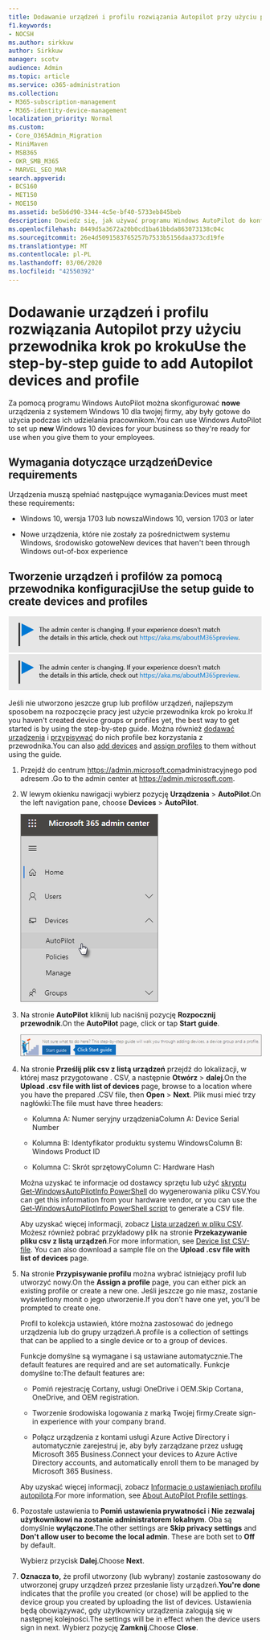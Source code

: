 ```yaml
---
title: Dodawanie urządzeń i profilu rozwiązania Autopilot przy użyciu przewodnika krok po kroku
f1.keywords:
- NOCSH
ms.author: sirkkuw
author: Sirkkuw
manager: scotv
audience: Admin
ms.topic: article
ms.service: o365-administration
ms.collection:
- M365-subscription-management
- M365-identity-device-management
localization_priority: Normal
ms.custom:
- Core_O365Admin_Migration
- MiniMaven
- MSB365
- OKR_SMB_M365
- MARVEL_SEO_MAR
search.appverid:
- BCS160
- MET150
- MOE150
ms.assetid: be5b6d90-3344-4c5e-bf40-5733eb845beb
description: Dowiedz się, jak używać programu Windows AutoPilot do konfigurowania nowych urządzeń z systemem Windows 10 dla twojej firmy, aby były gotowe do użycia przez pracowników.
ms.openlocfilehash: 8449d5a3672a20b0cd1ba61bbda863073138c04c
ms.sourcegitcommit: 26e4d5091583765257b7533b5156daa373cd19fe
ms.translationtype: MT
ms.contentlocale: pl-PL
ms.lasthandoff: 03/06/2020
ms.locfileid: "42550392"
---
```

# <a name="use-the-step-by-step-guide-to-add-autopilot-devices-and-profile"></a><span data-ttu-id="bf1b7-103">Dodawanie urządzeń i profilu rozwiązania Autopilot przy użyciu przewodnika krok po kroku</span><span class="sxs-lookup"><span data-stu-id="bf1b7-103">Use the step-by-step guide to add Autopilot devices and profile</span></span>

<span data-ttu-id="bf1b7-104">Za pomocą programu Windows AutoPilot można skonfigurować **nowe** urządzenia z systemem Windows 10 dla twojej firmy, aby były gotowe do użycia podczas ich udzielania pracownikom.</span><span class="sxs-lookup"><span data-stu-id="bf1b7-104">You can use Windows AutoPilot to set up **new** Windows 10 devices for your business so they're ready for use when you give them to your employees.</span></span>
  
## <a name="device-requirements"></a><span data-ttu-id="bf1b7-105">Wymagania dotyczące urządzeń</span><span class="sxs-lookup"><span data-stu-id="bf1b7-105">Device requirements</span></span>

<span data-ttu-id="bf1b7-106">Urządzenia muszą spełniać następujące wymagania:</span><span class="sxs-lookup"><span data-stu-id="bf1b7-106">Devices must meet these requirements:</span></span>
  
- <span data-ttu-id="bf1b7-107">Windows 10, wersja 1703 lub nowsza</span><span class="sxs-lookup"><span data-stu-id="bf1b7-107">Windows 10, version 1703 or later</span></span>
    
- <span data-ttu-id="bf1b7-108">Nowe urządzenia, które nie zostały za pośrednictwem systemu Windows, środowisko gotowe</span><span class="sxs-lookup"><span data-stu-id="bf1b7-108">New devices that haven't been through Windows out-of-box experience</span></span>
    
## <a name="use-the-setup-guide-to-create-devices-and-profiles"></a><span data-ttu-id="bf1b7-109">Tworzenie urządzeń i profilów za pomocą przewodnika konfiguracji</span><span class="sxs-lookup"><span data-stu-id="bf1b7-109">Use the setup guide to create devices and profiles</span></span>

<span data-ttu-id="bf1b7-110">[![Etykieta informująca, że centrum administracyjne zmienia się, a więcej informacji na ten temat możesz znaleźć w witrynie aka.ms/aboutM365preview.](../media/m365admincenterchanging.png)](https://docs.microsoft.com/office365/admin/microsoft-365-admin-center-preview)</span><span class="sxs-lookup"><span data-stu-id="bf1b7-110">[![Label to let you know the admin center is changing and you can find more details at aka.ms/aboutM365preview.](../media/m365admincenterchanging.png)](https://docs.microsoft.com/office365/admin/microsoft-365-admin-center-preview)</span></span>

<span data-ttu-id="bf1b7-111">Jeśli nie utworzono jeszcze grup lub profilów urządzeń, najlepszym sposobem na rozpoczęcie pracy jest użycie przewodnika krok po kroku.</span><span class="sxs-lookup"><span data-stu-id="bf1b7-111">If you haven't created device groups or profiles yet, the best way to get started is by using the step-by-step guide.</span></span> <span data-ttu-id="bf1b7-112">Można również [dodawać urządzenia](create-and-edit-autopilot-devices.md) i [przypisywać](create-and-edit-autopilot-profiles.md) do nich profile bez korzystania z przewodnika.</span><span class="sxs-lookup"><span data-stu-id="bf1b7-112">You can also [add devices](create-and-edit-autopilot-devices.md) and [assign profiles](create-and-edit-autopilot-profiles.md) to them without using the guide.</span></span> 
  
1. <span data-ttu-id="bf1b7-113">Przejdź do centrum <a href="https://go.microsoft.com/fwlink/p/?linkid=837890" target="_blank">https://admin.microsoft.com</a>administracyjnego pod adresem .</span><span class="sxs-lookup"><span data-stu-id="bf1b7-113">Go to the admin center at <a href="https://go.microsoft.com/fwlink/p/?linkid=837890" target="_blank">https://admin.microsoft.com</a>.</span></span>

2. <span data-ttu-id="bf1b7-114">W lewym okienku nawigacji wybierz pozycję **Urządzenia** \> **AutoPilot**.</span><span class="sxs-lookup"><span data-stu-id="bf1b7-114">On the left navigation pane, choose **Devices** \> **AutoPilot**.</span></span>

    ![W centrum administracyjnym wybierz pozycję Urządzenia, a następnie w programie AutoPilot.](../media/AutoPilot.png)
  
2. <span data-ttu-id="bf1b7-116">Na stronie **AutoPilot** kliknij lub naciśnij pozycję **Rozpocznij przewodnik**.</span><span class="sxs-lookup"><span data-stu-id="bf1b7-116">On the **AutoPilot** page, click or tap **Start guide**.</span></span>
    
    ![Click Start guide for step-by-step instructions for Autopilot.](../media/31662655-d1e6-437d-87ea-c0dec5da56f7.png)
  
3. <span data-ttu-id="bf1b7-118">Na stronie **Prześlij plik csv z listą urządzeń** przejdź do lokalizacji, w której masz przygotowane . CSV, a następnie **Otwórz** \> **dalej**.</span><span class="sxs-lookup"><span data-stu-id="bf1b7-118">On the **Upload .csv file with list of devices** page, browse to a location where you have the prepared .CSV file, then **Open** \> **Next**.</span></span> <span data-ttu-id="bf1b7-119">Plik musi mieć trzy nagłówki:</span><span class="sxs-lookup"><span data-stu-id="bf1b7-119">The file must have three headers:</span></span>
    
    - <span data-ttu-id="bf1b7-120">Kolumna A: Numer seryjny urządzenia</span><span class="sxs-lookup"><span data-stu-id="bf1b7-120">Column A: Device Serial Number</span></span>
    
    - <span data-ttu-id="bf1b7-121">Kolumna B: Identyfikator produktu systemu Windows</span><span class="sxs-lookup"><span data-stu-id="bf1b7-121">Column B: Windows Product ID</span></span>
    
    - <span data-ttu-id="bf1b7-122">Kolumna C: Skrót sprzętowy</span><span class="sxs-lookup"><span data-stu-id="bf1b7-122">Column C: Hardware Hash</span></span>
    
    <span data-ttu-id="bf1b7-123">Można uzyskać te informacje od dostawcy sprzętu lub użyć [skryptu Get-WindowsAutoPilotInfo PowerShell](https://www.powershellgallery.com/packages/Get-WindowsAutoPilotInfo) do wygenerowania pliku CSV.</span><span class="sxs-lookup"><span data-stu-id="bf1b7-123">You can get this information from your hardware vendor, or you can use the [Get-WindowsAutoPilotInfo PowerShell script](https://www.powershellgallery.com/packages/Get-WindowsAutoPilotInfo) to generate a CSV file.</span></span> 
    
    <span data-ttu-id="bf1b7-p103">Aby uzyskać więcej informacji, zobacz [Lista urządzeń w pliku CSV](https://support.office.com/article/932e3676-2491-49f0-9177-d893d2f5276e). Możesz również pobrać przykładowy plik na stronie **Przekazywanie pliku csv z listą urządzeń**.</span><span class="sxs-lookup"><span data-stu-id="bf1b7-p103">For more information, see [Device list CSV-file](https://support.office.com/article/932e3676-2491-49f0-9177-d893d2f5276e). You can also download a sample file on the **Upload .csv file with list of devices** page.</span></span> 
    
4. <span data-ttu-id="bf1b7-126">Na stronie **Przypisywanie profilu** można wybrać istniejący profil lub utworzyć nowy.</span><span class="sxs-lookup"><span data-stu-id="bf1b7-126">On the **Assign a profile** page, you can either pick an existing profile or create a new one.</span></span> <span data-ttu-id="bf1b7-127">Jeśli jeszcze go nie masz, zostanie wyświetlony monit o jego utworzenie.</span><span class="sxs-lookup"><span data-stu-id="bf1b7-127">If you don't have one yet, you'll be prompted to create one.</span></span> 
    
    <span data-ttu-id="bf1b7-128">Profil to kolekcja ustawień, które można zastosować do jednego urządzenia lub do grupy urządzeń.</span><span class="sxs-lookup"><span data-stu-id="bf1b7-128">A profile is a collection of settings that can be applied to a single device or to a group of devices.</span></span>
    
    <span data-ttu-id="bf1b7-129">Funkcje domyślne są wymagane i są ustawiane automatycznie.</span><span class="sxs-lookup"><span data-stu-id="bf1b7-129">The default features are required and are set automatically.</span></span> <span data-ttu-id="bf1b7-130">Funkcje domyślne to:</span><span class="sxs-lookup"><span data-stu-id="bf1b7-130">The default features are:</span></span>
    
    - <span data-ttu-id="bf1b7-131">Pomiń rejestrację Cortany, usługi OneDrive i OEM.</span><span class="sxs-lookup"><span data-stu-id="bf1b7-131">Skip Cortana, OneDrive, and OEM registration.</span></span>
    
    - <span data-ttu-id="bf1b7-132">Tworzenie środowiska logowania z marką Twojej firmy.</span><span class="sxs-lookup"><span data-stu-id="bf1b7-132">Create sign-in experience with your company brand.</span></span>
    
    - <span data-ttu-id="bf1b7-133">Połącz urządzenia z kontami usługi Azure Active Directory i automatycznie zarejestruj je, aby były zarządzane przez usługę Microsoft 365 Business.</span><span class="sxs-lookup"><span data-stu-id="bf1b7-133">Connect your devices to Azure Active Directory accounts, and automatically enroll them to be managed by Microsoft 365 Business.</span></span>
    
    <span data-ttu-id="bf1b7-134">Aby uzyskać więcej informacji, zobacz [Informacje o ustawieniach profilu autopilota](autopilot-profile-settings.md).</span><span class="sxs-lookup"><span data-stu-id="bf1b7-134">For more information, see [About AutoPilot Profile settings](autopilot-profile-settings.md).</span></span> 
    
5. <span data-ttu-id="bf1b7-135">Pozostałe ustawienia to **Pomiń ustawienia prywatności** i **Nie zezwalaj użytkownikowi na zostanie administratorem lokalnym**. Oba są domyślnie **wyłączone**.</span><span class="sxs-lookup"><span data-stu-id="bf1b7-135">The other settings are **Skip privacy settings** and **Don't allow user to become the local admin**. These are both set to **Off** by default.</span></span> 
    
    <span data-ttu-id="bf1b7-136">Wybierz przycisk **Dalej**.</span><span class="sxs-lookup"><span data-stu-id="bf1b7-136">Choose **Next**.</span></span>
    
6. <span data-ttu-id="bf1b7-137">**Oznacza to,** że profil utworzony (lub wybrany) zostanie zastosowany do utworzonej grupy urządzeń przez przesłanie listy urządzeń.</span><span class="sxs-lookup"><span data-stu-id="bf1b7-137">**You're done** indicates that the profile you created (or chose) will be applied to the device group you created by uploading the list of devices.</span></span> <span data-ttu-id="bf1b7-138">Ustawienia będą obowiązywać, gdy użytkownicy urządzenia zalogują się w następnej kolejności.</span><span class="sxs-lookup"><span data-stu-id="bf1b7-138">The settings will be in effect when the device users sign in next.</span></span> <span data-ttu-id="bf1b7-139">Wybierz pozycję **Zamknij**.</span><span class="sxs-lookup"><span data-stu-id="bf1b7-139">Choose **Close**.</span></span>
    
